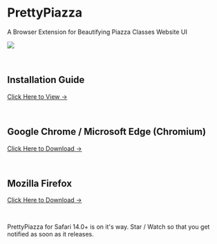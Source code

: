 # PrettyPiazza
A Browser Extension for Beautifying Piazza Classes Website UI

![](https://i.loli.net/2020/10/13/OTnpWND46G57Juj.png)

<br/>

## Installation Guide
[Click Here to View →](https://github.com/HelipengTony/prettypiazza/wiki/PrettyPiazza-Installation-Guide)

<br/>

## Google Chrome / Microsoft Edge (Chromium)
[Click Here to Download →](https://github.com/HelipengTony/prettypiazza/raw/master/dist/extension/prettypiazza_chrome.crx)

<br/>

## Mozilla Firefox
[Click Here to Download →](https://github.com/HelipengTony/prettypiazza/raw/master/dist/extension/prettypiazza_firefox.xpi)

<br/>

PrettyPiazza for Safari 14.0+ is on it's way. Star / Watch so that you get notified as soon as it releases.
